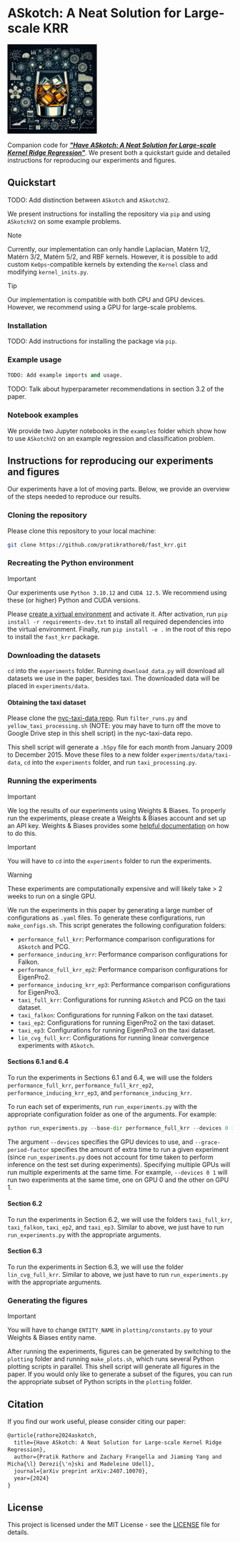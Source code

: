 # ASkotch: A Neat Solution for Large-scale KRR
<img src="images/logo.webp" alt="ASkotch Logo" width="200" height="200" alt="ASkotch Logo">

Companion code for [***"Have ASkotch: A Neat Solution for Large-scale Kernel Ridge Regression"***](https://arxiv.org/abs/2407.10070).
We present both a quickstart guide and detailed instructions for reproducing our experiments and figures.

## Quickstart

TODO: Add distinction between `ASkotch` and `ASkotchV2`.

We present instructions for installing the repository via `pip` and using `ASkotchV2` on some example problems.

> [!NOTE]
> Currently, our implementation can only handle Laplacian, Matérn 1/2, Matérn 3/2, Matérn 5/2, and RBF kernels.
However, it is possible to add custom `KeOps`-compatible kernels by extending the `Kernel` class and modifying `kernel_inits.py`.

> [!TIP]
> Our implementation is compatible with both CPU and GPU devices.
However, we recommend using a GPU for large-scale problems.

### Installation

TODO: Add instructions for installing the package via `pip`.

### Example usage

```python
TODO: Add example imports and usage.
```
TODO: Talk about hyperparameter recommendations in section 3.2 of the paper.

### Notebook examples

We provide two Jupyter notebooks in the `examples` folder which show how to use `ASkotchV2` on an example regression and classification problem.

## Instructions for reproducing our experiments and figures
Our experiments have a lot of moving parts.
Below, we provide an overview of the steps needed to reproduce our results.

### Cloning the repository
Please clone this repository to your local machine:

```bash
git clone https://github.com/pratikrathore8/fast_krr.git
```

### Recreating the Python environment

> [!IMPORTANT]
> Our experiments use `Python 3.10.12` and `CUDA 12.5`. We recommend using these (or higher) Python and CUDA versions.

Please [create a virtual environment](https://docs.python.org/3/library/venv.html) and activate it. After activation, run `pip install -r requirements-dev.txt` to install all required dependencies into the virtual environment.
Finally, run `pip install -e .` in the root of this repo to install the `fast_krr` package.

### Downloading the datasets

`cd` into the `experiments` folder.
Running `download_data.py` will download all datasets we use in the paper, besides taxi.
The downloaded data will be placed in `experiments/data`.

#### Obtaining the taxi dataset

Please clone the [nyc-taxi-data repo](https://github.com/pratikrathore8/nyc-taxi-data). Run `filter_runs.py` and `yellow_taxi_processing.sh` (NOTE: you may have to turn off the move to Google Drive step in this shell script) in the nyc-taxi-data repo.

This shell script will generate a `.h5py` file for each month from January 2009 to December 2015. Move these files to a new folder `experiments/data/taxi-data`, `cd` into the `experiments` folder, and run `taxi_processing.py`.

### Running the experiments

> [!IMPORTANT]
> We log the results of our experiments using Weights & Biases.
To properly run the experiments, please create a Weights & Biases account and set up an API key.
Weights & Biases provides some [helpful documentation](https://docs.wandb.ai/quickstart/) on how to do this.

> [!IMPORTANT]
> You will have to `cd` into the `experiments` folder to run the experiments.

> [!WARNING]
> These experiments are computationally expensive and will likely take > 2 weeks to run on a single GPU.

We run the experiments in this paper by generating a large number of configurations as `.yaml` files.
To generate these configurations, run `make_configs.sh`.
This script generates the following configuration folders:
- `performance_full_krr`: Performance comparison configurations for `ASkotch` and PCG.
- `performance_inducing_krr`: Performance comparison configurations for Falkon.
- `performance_full_krr_ep2`: Performance comparison configurations for EigenPro2.
- `performance_inducing_krr_ep3`: Performance comparison configurations for EigenPro3.
- `taxi_full_krr`:
Configurations for running `ASkotch` and PCG on the taxi dataset.
- `taxi_falkon`: Configurations for running Falkon on the taxi dataset.
- `taxi_ep2`: Configurations for running EigenPro2 on the taxi dataset.
- `taxi_ep3`: Configurations for running EigenPro3 on the taxi dataset.
- `lin_cvg_full_krr`: Configurations for running linear convergence experiments with `ASkotch`.

#### Sections 6.1 and 6.4

To run the experiments in Sections 6.1 and 6.4, we will use the folders `performance_full_krr`, `performance_full_krr_ep2`, `performance_inducing_krr_ep3`, and `performance_inducing_krr`.

To run each set of experiments, run `run_experiments.py` with the appropriate configuration folder as one of the arguments. For example:

```python
python run_experiments.py --base-dir performance_full_krr --devices 0 1 --grace-period-factor 0.4
```

The argument `--devices` specifies the GPU devices to use, and `--grace-period-factor` specifies the amount of extra time to run a given experiment (since `run_experiments.py` does not account for time taken to perform inference on the test set during experiments).
Specifying multiple GPUs will run multiple experiments at the same time.
For example, `--devices 0 1` will run two experiments at the same time, one on GPU 0 and the other on GPU 1.

#### Section 6.2

To run the experiments in Section 6.2, we will use the folders `taxi_full_krr`, `taxi_falkon`, `taxi_ep2`, and `taxi_ep3`.
Similar to above, we just have to run `run_experiments.py` with the appropriate arguments.

#### Section 6.3
To run the experiments in Section 6.3, we will use the folder `lin_cvg_full_krr`.
Similar to above, we just have to run `run_experiments.py` with the appropriate arguments.

### Generating the figures

> [!IMPORTANT]
> You will have to change `ENTITY_NAME` in `plotting/constants.py` to your Weights & Biases entity name.

After running the experiments, figures can be generated by switching to the `plotting` folder and running `make_plots.sh`, which runs several Python plotting scripts in parallel.
This shell script will generate all figures in the paper.
If you would only like to generate a subset of the figures, you can run the appropriate subset of Python scripts in the `plotting` folder.

## Citation

If you find our work useful, please consider citing our paper:

```
@article{rathore2024askotch,
  title={Have ASkotch: A Neat Solution for Large-scale Kernel Ridge Regression},
  author={Pratik Rathore and Zachary Frangella and Jiaming Yang and Micha{\l} Derezi{\'n}ski and Madeleine Udell},
  journal={arXiv preprint arXiv:2407.10070},
  year={2024}
}
```

## License
This project is licensed under the MIT License - see the [LICENSE](LICENSE) file for details.
